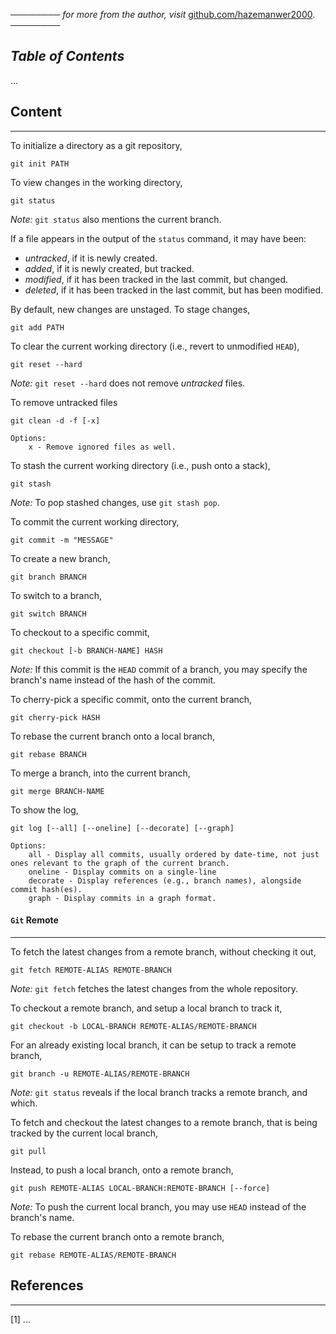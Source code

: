 ──────── *for more from the author, visit* [github.com/hazemanwer2000](https://github.com/hazemanwer2000). ────────
## *Table of Contents*
...
## Content
---
To initialize a directory as a git repository,

```
git init PATH
```

To view changes in the working directory,

```
git status
```

*Note:* `git status` also mentions the current branch.

If a file appears in the output of the `status` command, it may have been:
* *untracked*, if it is newly created.
* *added*, if it is newly created, but tracked.
* *modified*, if it has been tracked in the last commit, but changed.
* *deleted*, if it has been tracked in the last commit, but has been modified.

By default, new changes are unstaged. To stage changes,

```
git add PATH
```

To clear the current working directory (i.e., revert to unmodified `HEAD`),

```
git reset --hard
```

*Note:* `git reset --hard` does not remove *untracked* files.

To remove untracked files

```
git clean -d -f [-x]

Options:
	x - Remove ignored files as well.
```

To stash the current working directory (i.e., push onto a stack),

```
git stash
```

*Note:* To pop stashed changes, use `git stash pop`.

To commit the current working directory,

```
git commit -m "MESSAGE"
```

To create a new branch,

```
git branch BRANCH
```

To switch to a branch,

```
git switch BRANCH
```

To checkout to a specific commit,

```
git checkout [-b BRANCH-NAME] HASH
```

*Note:* If this commit is the `HEAD` commit of a branch, you may specify the branch's name instead of the hash of the commit.

To cherry-pick a specific commit, onto the current branch,

```
git cherry-pick HASH
```

To rebase the current branch onto a local branch,

```
git rebase BRANCH
```

To merge a branch, into the current branch,

```
git merge BRANCH-NAME
```

To show the log,

```
git log [--all] [--oneline] [--decorate] [--graph]

Options:
	all - Display all commits, usually ordered by date-time, not just ones relevant to the graph of the current branch.
	oneline - Display commits on a single-line
	decorate - Display references (e.g., branch names), alongside commit hash(es).
	graph - Display commits in a graph format.
```
#### `Git` Remote
---
To fetch the latest changes from a remote branch, without checking it out,

```
git fetch REMOTE-ALIAS REMOTE-BRANCH
```

*Note:* `git fetch` fetches the latest changes from the whole repository.

To checkout a remote branch, and setup a local branch to track it,

```
git checkout -b LOCAL-BRANCH REMOTE-ALIAS/REMOTE-BRANCH
```

For an already existing local branch, it can be setup to track a remote branch,

```
git branch -u REMOTE-ALIAS/REMOTE-BRANCH
```

*Note:* `git status` reveals if the local branch tracks a remote branch, and which.

To fetch and checkout the latest changes to a remote branch, that is being tracked by the current local branch,

```
git pull
```

Instead, to push a local branch, onto a remote branch,

```
git push REMOTE-ALIAS LOCAL-BRANCH:REMOTE-BRANCH [--force]
```

*Note:* To push the current local branch, you may use `HEAD` instead of the branch's name.

To rebase the current branch onto a remote branch,

```
git rebase REMOTE-ALIAS/REMOTE-BRANCH
```
## References
---
[1] ...